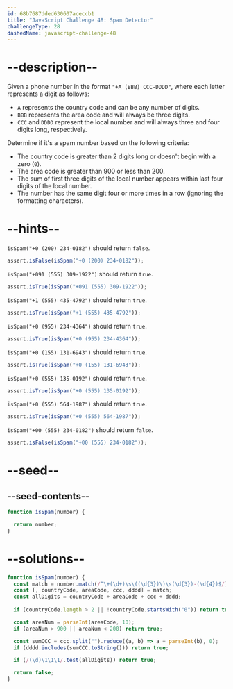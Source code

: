 ```yaml
---
id: 68b7687dded630607aceccb1
title: "JavaScript Challenge 48: Spam Detector"
challengeType: 28
dashedName: javascript-challenge-48
---
```


# --description--

Given a phone number in the format `"+A (BBB) CCC-DDDD"`, where each letter represents a digit as follows:

- `A` represents the country code and can be any number of digits.
- `BBB` represents the area code and will always be three digits.
- `CCC` and `DDDD` represent the local number and will always three and four digits long, respectively.

Determine if it's a spam number based on the following criteria:

- The country code is greater than 2 digits long or doesn't begin with a zero (`0`).
- The area code is greater than 900 or less than 200.
- The sum of first three digits of the local number appears within last four digits of the local number.
- The number has the same digit four or more times in a row (ignoring the formatting characters).

# --hints--

`isSpam("+0 (200) 234-0182")` should return `false`.

```js
assert.isFalse(isSpam("+0 (200) 234-0182"));
```

`isSpam("+091 (555) 309-1922")` should return `true`.

```js
assert.isTrue(isSpam("+091 (555) 309-1922"));
```

`isSpam("+1 (555) 435-4792")` should return `true`.

```js
assert.isTrue(isSpam("+1 (555) 435-4792"));
```

`isSpam("+0 (955) 234-4364")` should return `true`.

```js
assert.isTrue(isSpam("+0 (955) 234-4364"));
```

`isSpam("+0 (155) 131-6943")` should return `true`.

```js
assert.isTrue(isSpam("+0 (155) 131-6943"));
```

`isSpam("+0 (555) 135-0192")` should return `true`.

```js
assert.isTrue(isSpam("+0 (555) 135-0192"));
```

`isSpam("+0 (555) 564-1987")` should return `true`.

```js
assert.isTrue(isSpam("+0 (555) 564-1987"));
```

`isSpam("+00 (555) 234-0182")` should return `false`.

```js
assert.isFalse(isSpam("+00 (555) 234-0182"));
```

# --seed--

## --seed-contents--

```js
function isSpam(number) {

  return number;
}
```

# --solutions--

```js
function isSpam(number) {
  const match = number.match(/^\+(\d+)\s\((\d{3})\)\s(\d{3})-(\d{4})$/);
  const [, countryCode, areaCode, ccc, dddd] = match;
  const allDigits = countryCode + areaCode + ccc + dddd;
  
  if (countryCode.length > 2 || !countryCode.startsWith("0")) return true;

  const areaNum = parseInt(areaCode, 10);
  if (areaNum > 900 || areaNum < 200) return true;

  const sumCCC = ccc.split("").reduce((a, b) => a + parseInt(b), 0);
  if (dddd.includes(sumCCC.toString())) return true;

  if (/(\d)\1\1\1/.test(allDigits)) return true;

  return false;
}
```
